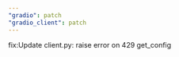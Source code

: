 ```yaml
---
"gradio": patch
"gradio_client": patch
---
```


fix:Update client.py: raise error on 429 get_config
